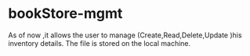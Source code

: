 # bookStore-mgmt
As of now ,it allows the user to manage (Create,Read,Delete,Update )his inventory details. The file is stored on the local machine.
